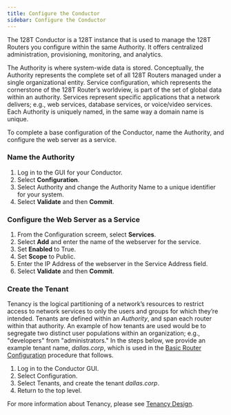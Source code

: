 ```yaml
---
title: Configure the Conductor
sidebar: Configure the Conductor
---
```

 
The 128T Conductor is a 128T instance that is used to manage the 128T Routers you configure within the same Authority. It offers centralized administration, provisioning, monitoring, and analytics. 

The Authority is where system-wide data is stored. Conceptually, the Authority represents the complete set of all 128T Routers managed under a single organizational entity. Service configuration, which represents the cornerstone of the 128T Router’s worldview, is part of the set of global data within an authority. Services represent specific applications that a network delivers; e.g., web services, database services, or voice/video services. Each Authority is uniquely named, in the same way a domain name is unique.

To complete a base configuration of the Conductor, name the Authority, and configure the web server as a service.

### Name the Authority
1. Log in to the GUI for your Conductor.
2. Select **Configuration**.
3. Select Authority and change the Authority Name to a unique identifier for your system.
4. Select **Validate** and then **Commit**.

### Configure the Web Server as a Service 
1. From the Configuration screem, select **Services**.
2. Select **Add** and enter the name of the webserver for the service. 
3. Set **Enabled** to True.
4. Set **Scope** to Public.
5. Enter the IP Address of the webserver in the Service Address field.
6. Select **Validate** and then **Commit**.

### Create the Tenant

Tenancy is the logical partitioning of a network’s resources to restrict access to network services to only the users and groups for which they’re intended. Tenants are defined within an *Authority*, and span each router within that authority. An example of how tenants are used would be to segregate two distinct user populations within an organization; e.g., "developers" from "administrators."
In the steps below, we provide an example tenant name, _dallas.corp_, which is used in the [Basic Router Configuration](intro_basic_router_config.md) procedure that follows.

1.	Log in to the Conductor GUI.
2.	Select Configuration.
3.	Select Tenants, and create the tenant _dallas.corp_. 
4.	Return to the top level. 

For more information about Tenancy, please see [Tenancy Design](bcp_tenants.mdx).